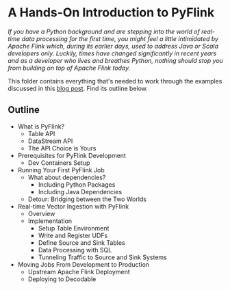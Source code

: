 # A Hands-On Introduction to PyFlink

_If you have a Python background and are stepping into the world of real-time data processing for the first time, you might feel a little intimidated by Apache Flink which, during its earlier days, used to address Java or Scala developers only. Luckily, times have changed significantly in recent years and as a developer who lives and breathes Python, nothing should stop you from building on top of Apache Flink today._

This folder contains everything that's needed to work through the examples discussed in this [blog post](https://www.decodable.co/blog). Find its outline below.

## Outline

* What is PyFlink?
    - Table API
    - DataStream API
    - The API Choice is Yours
* Prerequisites for PyFlink Development
    - Dev Containers Setup
* Running Your First PyFlink Job
    - What about dependencies?
        - Including Python Packages
        - Including Java Dependencies
    - Detour: Bridging between the Two Worlds
* Real-time Vector Ingestion with PyFlink
    - Overview
    - Implementation
        - Setup Table Environment
        - Write and Register UDFs
        - Define Source and Sink Tables
        - Data Processing with SQL
        - Tunneling Traffic to Source and Sink Systems
* Moving Jobs From Development to Production
    - Upstream Apache Flink Deployment
    - Deploying to Decodable

